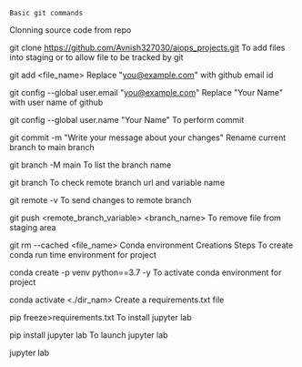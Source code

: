```
Basic git commands
```
Clonning source code from repo

git clone <https://github.com/Avnish327030/aiops_projects.git>
To add files into staging or to allow file to be tracked by git

git add <file_name>
Replace "you@example.com" with github email id

 git config --global user.email "you@example.com"
Replace "Your Name" with user name of github

git config --global user.name "Your Name"
To perform commit

git commit -m "Write your message about your changes"
Rename current branch to main branch

git branch -M main
To list the branch name

git branch
To check remote branch url and variable name

git remote -v
To send changes to remote branch

git push <remote_branch_variable> <branch_name>
To remove file from staging area

git rm --cached <file_name>
Conda environment Creations Steps
To create conda run time environment for project

conda create -p  venv python==3.7 -y
To activate conda environment for project

conda activate <./dir_nam>
Create a requirements.txt file

pip freeze>requirements.txt
To install jupyter lab

pip install jupyter lab
To launch jupyter lab

jupyter lab